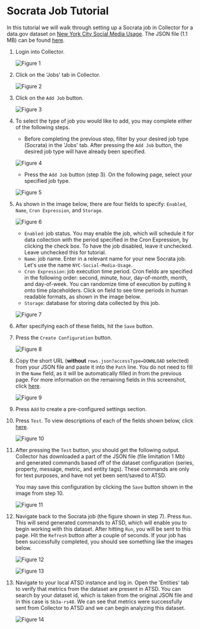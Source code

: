 # Socrata Job Tutorial

In this tutorial we will walk through setting up a Socrata job in Collector for a data.gov dataset on [New York City Social Media Usage](https://catalog.data.gov/dataset/nyc-social-media-usage-555a2).
The JSON file (1.1 MB) can be found [here](https://data.cityofnewyork.us/api/views/5b3a-rs48/rows.json?accessType=DOWNLOAD).

1. Login into Collector.

   ![Figure 1](images/Figure1.png)

2. Click on the 'Jobs' tab in Collector.

   ![Figure 2](images/Figure2.png)

3. Click on the `Add Job` button.

   ![Figure 3](images/Figure3.png)

4. To select the type of job you would like to add, you may complete either of the following steps.

   - Before completing the previous step, filter by your desired job type (Socrata) in the 'Jobs' tab. After pressing the `Add Job` button, the desired job type will have already been specified.

   ![Figure 4](images/Figure4.png)

   - Press the `Add Job` button (step 3). On the following page, select your specified job type.

   ![Figure 5](images/Figure5.png)

5. As shown in the image below, there are four fields to specify: `Enabled`, `Name`, `Cron Expression`, and `Storage`.

   ![Figure 6](images/Figure6.png)

   - `Enabled`: job status. You may enable the job, which will schedule it for data collection with the period specified in the Cron Expression, by clicking the check box. To
      have the job disabled, leave it unchecked. Leave unchecked this for tutorial.
   - `Name`: job name. Enter in a relevant name for your new Socrata job. Let's use the name `NYC-Social-Media-Usage`.
   - `Cron Expression`: job execution time period. Cron fields are specified in the following order: second, minute, hour, day-of-month, month, and day-of-week. You can randomize time of execution by putting `R` onto time placeholders. Click
	  on field to see time periods in human readable formats, as shown in the image below.
   - `Storage`: database for storing data collected by this job.

   ![Figure 7](images/Figure7.png)

6. After specifying each of these fields, hit the `Save` button.
7. Press the `Create Configuration` button.

   ![Figure 8](images/Figure8.png)

8. Copy the short URL (**without** `rows.json?accessType=DOWNLOAD` selected) from your JSON file and paste it into the `Path` line. You do not need to fill in the `Name` field, as
   it will be automatically filled in from the previous page. For more information on the remaining fields in this screenshot, click [here](/docs/jobs/socrata.md#job-configuration).

   ![Figure 9](images/Figure9.png)

9. Press `Add` to create a pre-configured settings section.
10. Press `Test`. To view descriptions of each of the fields shown below, click [here](/docs/jobs/socrata.md#job-configuration). 

    ![Figure 10](images/Figure10.png)

11. After pressing the `Test` button, you should get the following output. Collector has downloaded a part of the JSON file (file limitation 1 Mb) and generated commands based off of
    the dataset configuration (series, property, message, metric, and entity tags). These commands are only for text purposes, and have not yet been sent/saved to ATSD.

    You may save this configuration by clicking the `Save` button shown in the image from step 10.

    ![Figure 11](images/Figure11.png)

12. Navigate back to the Socrata job (the figure shown in step 7). Press `Run`. This will send generated commands to ATSD, which will enable you to begin working with this dataset.
    After hitting `Run`, you will be sent to this page. Hit the `Refresh` button after a couple of seconds. If your job has been successfully completed, you should see something
    like the images below.

    ![Figure 12](images/Figure12.png)

    ![Figure 13](images/Figure13.png)

13. Navigate to your local ATSD instance and log in. Open the 'Entities' tab to verify that metrics from the dataset are present in ATSD. You can search by your dataset id, which
    is taken from the original JSON file and in this case is `5b3a-rs48`. We can see that metrics were successfully sent from Collector to ATSD and we can begin analyzing this
    dataset.   

    ![Figure 14](images/Figure14.png)

